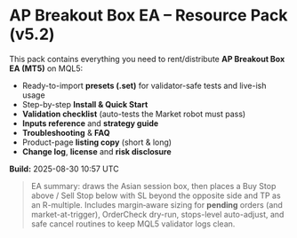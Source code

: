 # AP Breakout Box EA – Resource Pack (v5.2)

This pack contains everything you need to rent/distribute **AP Breakout Box EA (MT5)** on MQL5:
- Ready-to-import **presets (.set)** for validator-safe tests and live-ish usage
- Step-by-step **Install & Quick Start**
- **Validation checklist** (auto-tests the Market robot must pass)
- **Inputs reference** and **strategy guide**
- **Troubleshooting** & **FAQ**
- Product-page **listing copy** (short & long)
- **Change log**, **license** and **risk disclosure**

**Build:** 2025-08-30 10:57 UTC

> EA summary: draws the Asian session box, then places a Buy Stop above / Sell Stop below with SL beyond the opposite side and TP as an R-multiple. Includes margin‑aware sizing for **pending** orders (and market-at-trigger), OrderCheck dry-run, stops-level auto-adjust, and safe cancel routines to keep MQL5 validator logs clean.

